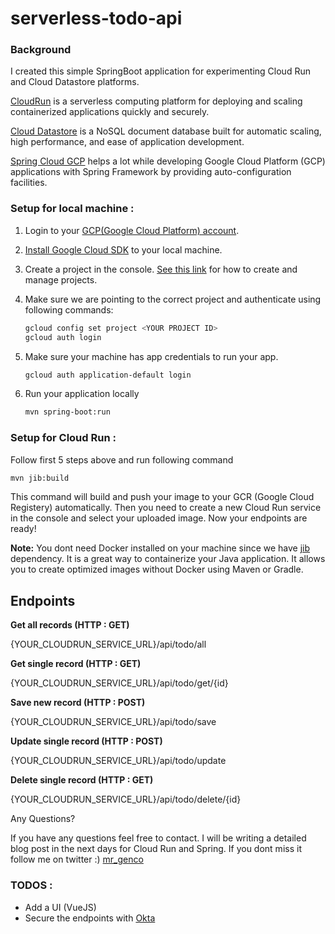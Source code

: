 # serverless-todo-api

### Background
I created this simple SpringBoot application for experimenting
Cloud Run and Cloud Datastore platforms.

[CloudRun](https://cloud.google.com/run) is a serverless computing platform for deploying and scaling containerized applications quickly and securely.

[Cloud Datastore](https://cloud.google.com/datastore) is a NoSQL document database built for automatic scaling, high performance, and ease of application development.

[Spring Cloud GCP](https://spring.io/projects/spring-cloud-gcp)  helps a lot while developing Google Cloud Platform (GCP) applications with Spring Framework by providing auto-configuration facilities. 

### Setup for local machine :
 
 1. Login to your [GCP(Google Cloud Platform) account](https://cloud.google.com/). 

 2. [Install Google Cloud SDK](https://cloud.google.com/sdk/docs/quickstarts?hl=tr) to your local machine.

 3. Create a project in the console. [See this link](https://cloud.google.com/resource-manager/docs/creating-managing-projects) for how to create and manage projects. 

 4. Make sure we are pointing to the correct project and authenticate using following commands:
    ``` sh
    gcloud config set project <YOUR PROJECT ID>
    gcloud auth login
    ``` 
 5. Make sure your machine has app credentials to run your app.
     ``` sh
    gcloud auth application-default login
    ``` 
 6. Run your application locally
    ``` sh
    mvn spring-boot:run
    ``` 
    
### Setup for Cloud Run : 
Follow first 5 steps above and run following command
 ``` sh
mvn jib:build
```
This command will build and push your image to your GCR (Google Cloud Registery) automatically.
Then you need to create a new Cloud Run service in the console and select your uploaded image.
Now your endpoints are ready!

<b>Note:</b>
You dont need Docker installed on your machine since we have [jib](https://github.com/GoogleContainerTools/jib) dependency.
It is a great way to containerize your Java application. It allows you to create optimized images without Docker using Maven or Gradle.


## Endpoints

<b>Get all records (HTTP : GET)</b>
<p>{YOUR_CLOUDRUN_SERVICE_URL}/api/todo/all</p>

<b>Get single record (HTTP : GET)</b>
<p>{YOUR_CLOUDRUN_SERVICE_URL}/api/todo/get/{id}</p>

<b>Save new record (HTTP : POST)</b>
<p>{YOUR_CLOUDRUN_SERVICE_URL}/api/todo/save</p>

<b>Update single record (HTTP : POST)</b>
<p>{YOUR_CLOUDRUN_SERVICE_URL}/api/todo/update</p>

<b>Delete single record (HTTP : GET)</b>
<p>{YOUR_CLOUDRUN_SERVICE_URL}/api/todo/delete/{id}</p>

Any Questions?

If you have any questions feel free to contact. 
I will be writing a detailed blog post in the next days for Cloud Run and Spring.
If you dont miss it follow me on twitter :) [mr_genco](https://twitter.com/mr_genco) 

### TODOS : 
-  Add a UI (VueJS)
-  Secure the endpoints with [Okta](https://developer.okta.com/)

